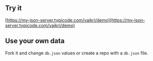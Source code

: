 ## Try it

[https://my-json-server.typicode.com/vajkri/demo](https://my-json-server.typicode.com/vajkri/demo)

## Use your own data

Fork it and change `db.json` values or create a repo with a `db.json` file.
